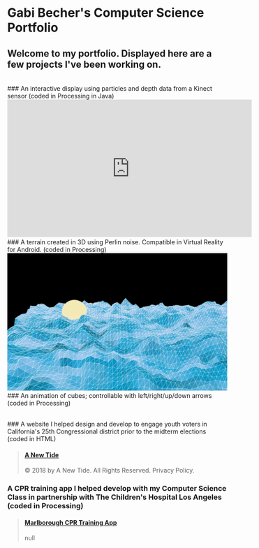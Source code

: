 # **Gabi Becher's Computer Science Portfolio**

## <span>Welcome to my portfolio. Displayed here are a few projects I've been working on.</span>

<br>
### An interactive display using particles and depth data from a Kinect sensor (coded in Processing in Java)

<!--<img src="Kinect.png">-->
<iframe width="560" height="315" src="https://www.youtube.com/embed/8Jt3yuVapsU" frameborder="0" allow="accelerometer; autoplay; encrypted-media; gyroscope; picture-in-picture" allowfullscreen></iframe>

<br>
### A terrain created in 3D using Perlin noise. Compatible in Virtual Reality for Android. (coded in Processing)

<img src="demoTerrain.png">

<script src="processing.min.js"></script>
<!--<canvas data-processing-sources="terrain/Sphere.pde terrain/terrain.pde"
    style="display:block; margin-left:auto; margin-right:auto;"></canvas>-->

<br>
### An animation of cubes; controllable with left/right/up/down arrows (coded in Processing)

<script src="processing.min.js"></script>
<canvas data-processing-sources="ProjCube/Cube.pde ProjCube/ProjCube.pde"
    style="display:block; margin-left:auto; margin-right:auto;"></canvas>

<br>
### A website I helped design and develop to engage youth voters in California's 25th Congressional district prior to the midterm elections (coded in HTML)

<blockquote class="embedly-card"><h4><a href="https://www.anewtide.org/">A New Tide</a></h4><p>© 2018 by A New Tide. All Rights Reserved. Privacy Policy.</p></blockquote>

### A CPR training app I helped develop with my Computer Science Class in partnership with The Children's Hospital Los Angeles (coded in Processing)

<blockquote class="embedly-card"><h4><a href="https://kyrakraft.github.io/cprtrainingapp/">Marlborough CPR Training App</a></h4><p>null</p></blockquote>
<script async src="//cdn.embedly.com/widgets/platform.js" charset="UTF-8"></script>
